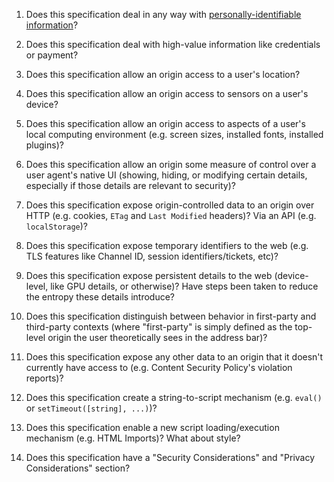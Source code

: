 1.  Does this specification deal in any way with [personally-identifiable
    information][pii]?

2.  Does this specification deal with high-value information like credentials or
    payment?

3.  Does this specification allow an origin access to a user's location?

4.  Does this specification allow an origin access to sensors on a user's
    device?

5.  Does this specification allow an origin access to aspects of a user's local
    computing environment (e.g. screen sizes, installed fonts, installed
    plugins)?

6.  Does this specification allow an origin some measure of control over a user
    agent's native UI (showing, hiding, or modifying certain details, especially
    if those details are relevant to security)?

7.  Does this specification expose origin-controlled data to an origin over
    HTTP (e.g. cookies, `ETag` and `Last Modified` headers)? Via an API (e.g.
    `localStorage`)?

8.  Does this specification expose temporary identifiers to the web (e.g. TLS
    features like Channel ID, session identifiers/tickets, etc)?

9.  Does this specification expose persistent details to the web (device-level,
    like GPU details, or otherwise)? Have steps been taken to reduce the entropy
    these details introduce?

10. Does this specification distinguish between behavior in first-party and
    third-party contexts (where "first-party" is simply defined as the top-level
    origin the user theoretically sees in the address bar)?

11. Does this specification expose any other data to an origin that it doesn't
    currently have access to (e.g. Content Security Policy's violation reports)?

12. Does this specification create a string-to-script mechanism (e.g. `eval()`
    or `setTimeout([string], ...)`)?

13. Does this specification enable a new script loading/execution mechanism
    (e.g. HTML Imports)? What about style?

14. Does this specification have a "Security Considerations" and "Privacy
    Considerations" section?

[pii]: http://en.wikipedia.org/wiki/Personally_identifiable_information
